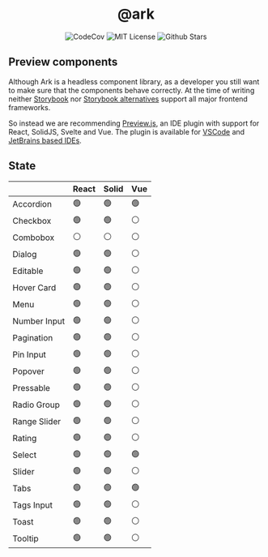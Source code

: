 <h1 align="center">@ark</h1>

<p align="center">
  <img alt="CodeCov" src="https://codecov.io/gh/chakra-ui/ark/branch/main/graph/badge.svg?token=O6BB59DHJ4"/>
  <img alt="MIT License" src="https://img.shields.io/github/license/chakra-ui/ark"/>
  <img alt="Github Stars" src="https://badgen.net/github/stars/chakra-ui/ark" />
</p>

## Preview components

Although Ark is a headless component library, as a developer you still want to make sure that the components behave correctly.
At the time of writing neither [Storybook](https://storybook.js.org/docs/react/api/frameworks-feature-support) nor [Storybook alternatives](https://histoire.dev/) support all major frontend frameworks.

So instead we are recommending [Preview.js](https://previewjs.com/), an IDE plugin with support for React, SolidJS, Svelte and Vue.
The plugin is available for [VSCode](https://marketplace.visualstudio.com/items?itemName=zenclabs.previewjs) and [JetBrains based IDEs](https://plugins.jetbrains.com/plugin/17569-react-preview--deprecated-in-favor-of-preview-js/).

## State

|              | React | Solid | Vue |
| ------------ | ----- | ----- | --- |
| Accordion    | 🟢    | 🟢    | 🟢  |
| Checkbox     | 🟢    | 🟢    | ⚪  |
| Combobox     | ⚪    | ⚪    | ⚪  |
| Dialog       | 🟢    | 🟢    | ⚪  |
| Editable     | 🟢    | 🟢    | ⚪  |
| Hover Card   | 🟢    | 🟢    | ⚪  |
| Menu         | 🟢    | 🟢    | ⚪  |
| Number Input | 🟢    | 🟢    | ⚪  |
| Pagination   | 🟢    | 🟢    | ⚪  |
| Pin Input    | 🟢    | 🟢    | ⚪  |
| Popover      | 🟢    | 🟢    | ⚪  |
| Pressable    | 🟢    | 🟢    | ⚪  |
| Radio Group  | 🟢    | 🟢    | ⚪  |
| Range Slider | 🟢    | 🟢    | ⚪  |
| Rating       | 🟢    | 🟢    | ⚪  |
| Select       | 🟢    | 🟢    | 🟢  |
| Slider       | 🟢    | 🟢    | ⚪  |
| Tabs         | 🟢    | 🟢    | 🟢  |
| Tags Input   | 🟢    | 🟢    | ⚪  |
| Toast        | 🟢    | 🟢    | ⚪  |
| Tooltip      | 🟢    | 🟢    | ⚪  |
